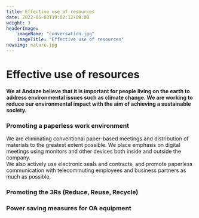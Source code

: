 ```yaml
---
title: Effective use of resources
date: 2022-05-03T19:02:12+09:00
weight: 3
headerImage:
    imageName: "conversation.jpg"
    imageTitle: "Effective use of resources"
newsimg: nature.jpg
---
```

# Effective use of resources

**We at Andaze believe that it is important for people living on the earth to address environmental issues such as climate change. We are working to reduce our environmental impact with the aim of achieving a sustainable society.**

### Promoting a paperless work environment

We are eliminating conventional paper-based meetings and distribution of materials to the greatest extent possible. We place emphasis on digital meetings using monitors and other devices both inside and outside the company.  
We also actively use electronic seals and contracts, and promote paperless communication with telecommuting employees and business partners as much as possible.

### Promoting the 3Rs (Reduce, Reuse, Recycle)

### Power saving measures for OA equipment
